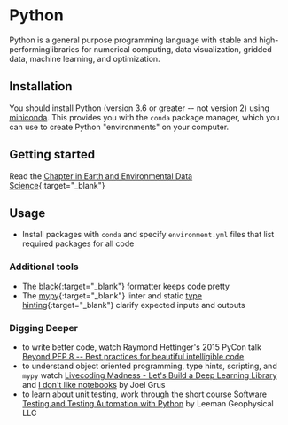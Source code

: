 # Python

Python is a general purpose programming language with stable and high-performinglibraries for numerical computing, data visualization, gridded data, machine learning, and optimization.

## Installation

You should install Python (version 3.6 or greater -- not version 2) using [miniconda](https://docs.conda.io/en/latest/miniconda.html).
This provides you with the `conda` package manager, which you can use to create Python "environments" on your computer.


## Getting started

Read the [Chapter in Earth and Environmental Data Science](https://earth-env-data-science.github.io/lectures/core_python/python_fundamentals.html){:target="_blank"}

## Usage

* Install packages with `conda` and specify `environment.yml` files that list required packages for all code

### Additional tools

* The [black](https://github.com/psf/black){:target="_blank"} formatter keeps code pretty
* The [mypy](http://mypy-lang.org/){:target="_blank"} linter and static [type hinting](https://sunscrapers.com/blog/python-best-practices-static-typing-in-python-with-mypy/){:target="_blank"} clarify expected inputs and outputs


### Digging Deeper

* to write better code, watch Raymond Hettinger's 2015 PyCon talk [Beyond PEP 8 -- Best practices for beautiful intelligible code](https://www.youtube.com/watch?v=wf-BqAjZb8M&list=LL&index=20&t=0s)
* to understand object oriented programming, type hints, scripting, and `mypy` watch [Livecoding Madness - Let's Build a Deep Learning Library](https://www.youtube.com/watch?v=o64FV-ez6Gw) and [I don't like notebooks](https://www.youtube.com/watch?v=7jiPeIFXb6U) by Joel Grus
* to learn about unit testing, work through the short course [Software Testing and Testing Automation with Python](https://leemangeophysicalllc.github.io/testing-with-python/) by Leeman Geophysical LLC
